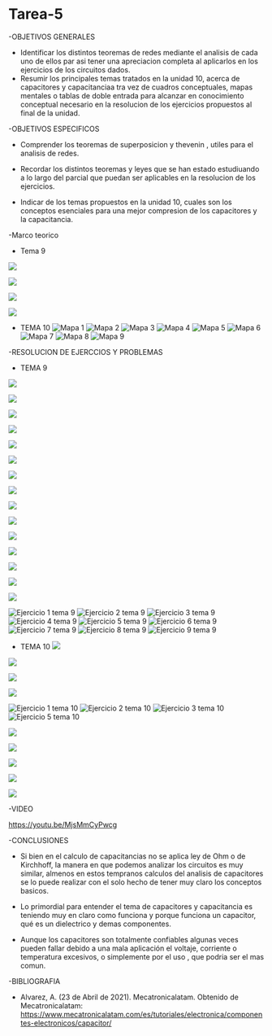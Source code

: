 # Tarea-5

-OBJETIVOS GENERALES

- Identificar  los distintos teoremas de redes mediante el analisis de cada uno de ellos par asi tener una apreciacion completa al aplicarlos en los ejercicios de los circuitos dados.
- Resumir los principales temas tratados en la unidad 10, acerca de capacitores y capacitanciaa tra vez de cuadros conceptuales, mapas mentales o tablas de doble entrada para alcanzar en conocimiento conceptual necesario en la resolucion de los ejercicios propuestos al final de la unidad.

-OBJETIVOS ESPECIFICOS

- Comprender los teoremas de superposicion y thevenin , utiles para el analisis de redes.
- Recordar los distintos teoremas y leyes que se han estado estudiuando a lo largo del parcial que puedan ser aplicables en la resolucion de los ejercicios.

- Indicar de los temas propuestos en la unidad 10, cuales son los conceptos esenciales para una mejor compresion de los capacitores y la capacitancia.

-Marco teorico

- Tema 9

![](https://user-images.githubusercontent.com/84998005/126477466-74c62511-55d0-4036-a832-bb4dadcd681d.png)

![](https://user-images.githubusercontent.com/84998005/126477460-b0fd8efe-3872-43e6-8f89-44baf2e7d287.png)

![](https://user-images.githubusercontent.com/84998013/126249731-d5461a4c-1518-4029-9329-90d8df4efcdc.png)

![](https://user-images.githubusercontent.com/84998013/126250098-72a04930-2937-498f-81f1-5c331575b033.png)


- TEMA 10
![Mapa 1](https://user-images.githubusercontent.com/84397282/126243306-e85f7843-1987-4d61-92d8-f09ad247c1de.jpg)
![Mapa 2](https://user-images.githubusercontent.com/84397282/126243308-57e270c0-dda1-4eff-9eda-79ab327c8dd6.jpg)
![Mapa 3](https://user-images.githubusercontent.com/84397282/126243309-18cea58c-5241-4245-b8ee-7e4f6b86227a.jpg)
![Mapa 4](https://user-images.githubusercontent.com/84397282/126243310-df8aaeb9-2feb-4f4c-8301-746136f43ad1.jpg)
![Mapa 5](https://user-images.githubusercontent.com/84397282/126243312-769b936a-196a-4498-bfba-b6d3413e5751.jpg)
![Mapa 6](https://user-images.githubusercontent.com/84397282/126243315-81752a70-5035-4ead-822d-8bfeb38c12e2.jpg)
![Mapa 7](https://user-images.githubusercontent.com/84397282/126243318-b8814025-38fe-44e1-8288-263e1304b962.jpg)
![Mapa 8](https://user-images.githubusercontent.com/84397282/126243319-d9f891da-a71d-4554-b253-706c9a34ce5f.jpeg)
![Mapa 9](https://user-images.githubusercontent.com/84397282/126243321-1c54e971-6fd8-42e3-8dc1-63cc4883c3fb.jpeg)

-RESOLUCION DE EJERCCIOS Y PROBLEMAS

- TEMA 9

![](https://user-images.githubusercontent.com/84998013/126402057-54c81ba1-114c-4313-b085-a62547decf0a.png)

![](https://user-images.githubusercontent.com/84998013/126402125-49008caf-d512-4f78-95a6-3a1548673fc3.png)

![](https://user-images.githubusercontent.com/84998013/126402180-4f1ae8c0-8333-4d9c-9c0e-cf1b752a1e25.png)

![](https://user-images.githubusercontent.com/84998013/126402332-83b83dbb-f41d-4fba-80c2-dbd8976bc3f3.png)

![](https://user-images.githubusercontent.com/84998013/126402388-f50035e7-dab5-4549-9c49-f3bf030a2fbd.png)

![](https://user-images.githubusercontent.com/84998013/126402475-f0ace66b-09ca-4e7c-8a56-b9f462122931.png)

![](https://user-images.githubusercontent.com/84998013/126402535-8ffe04b3-dd87-4bc5-961d-046738af2080.png)

![](https://user-images.githubusercontent.com/84998005/126477455-be9a962e-921a-4d92-aeb8-b29d8514f893.png)

![](https://user-images.githubusercontent.com/84998005/126477450-0039779f-ffb7-4710-bece-56a20f05c819.png)

![](https://user-images.githubusercontent.com/84998005/126477446-c8908181-ba52-4a1b-85a8-986904a9be88.png)

![](https://user-images.githubusercontent.com/84998005/126477441-3ebd501a-1450-45de-9c37-94ac3a313890.png)

![](https://user-images.githubusercontent.com/84998005/126477440-e816d132-f4ea-4dca-a27b-1e45162d85f6.png)

![](https://user-images.githubusercontent.com/84998005/126477435-74cc2327-60e2-42f6-ab0e-4e559cee7292.png)

![](https://user-images.githubusercontent.com/84998005/126477432-06069dc1-2e6d-4583-9751-22e96e87cfe2.png)

![](https://user-images.githubusercontent.com/84998005/126477430-68a4dfa2-d5d1-43bb-bb0d-5cc242e802a6.png)


![Ejercicio 1 tema 9](https://user-images.githubusercontent.com/84397282/126243446-5a21d1a7-785a-48ac-8844-f9e0adfbb831.jpg)
![Ejercicio 2 tema 9](https://user-images.githubusercontent.com/84397282/126243450-5b311297-c7cc-4a18-9dff-0ef89e14fb50.jpg)
![Ejercicio 3 tema 9](https://user-images.githubusercontent.com/84397282/126243452-9e46c061-445a-472c-bc30-a0621f18bd45.jpg)
![Ejercicio 4 tema 9](https://user-images.githubusercontent.com/84397282/126243453-18c569b5-4294-4d86-9a32-0fc5fc94fc46.jpg)
![Ejercicio 5 tema 9](https://user-images.githubusercontent.com/84397282/126243454-e0ddd50a-f287-4650-a000-34f5c2a0b1d7.jpg)
![Ejercicio 6 tema 9](https://user-images.githubusercontent.com/84397282/126243455-e7a4e72a-8f9a-4d2b-b934-7f880df14137.jpg)
![Ejercicio 7 tema 9](https://user-images.githubusercontent.com/84397282/126243456-4a5a1788-c65b-4cca-878f-b05a629ff431.jpg)
![Ejercicio 8 tema 9](https://user-images.githubusercontent.com/84397282/126243457-ec2d30b5-80e5-4126-9ecb-ff618302a24b.jpg)
![Ejercicio 9 tema 9](https://user-images.githubusercontent.com/84397282/126243458-7a50e92d-438f-4369-a510-d0495edfb000.jpg)

- TEMA 10
![](https://user-images.githubusercontent.com/84998005/126477423-0e8ec039-0984-4c39-8b94-f64f37c73ca1.png)

![](https://user-images.githubusercontent.com/84998005/126477419-a0c2eabe-34ce-4c7c-a969-6ed6ef3bf914.png)

![](https://user-images.githubusercontent.com/84998005/126477475-95aa5c4c-e641-499c-9599-27a9b33d2c41.png)

![](https://user-images.githubusercontent.com/84998005/126477471-f00f0133-f5cb-411e-b26e-fffb36e85ead.png)



![Ejercicio 1 tema 10](https://user-images.githubusercontent.com/84397282/126243584-7a5e33a4-08c3-4586-934a-dbb2e5da0b4c.jpg)
![Ejercicio 2 tema 10](https://user-images.githubusercontent.com/84397282/126243585-9e625307-55f4-4d65-832a-1b7bbd55f118.jpg)
![Ejercicio 3 tema 10](https://user-images.githubusercontent.com/84397282/126243587-2fe21b3b-b083-49a7-b94a-8cc222270bc3.jpg)
![Ejercicio 5 tema 10](https://user-images.githubusercontent.com/84397282/126243589-616c0075-5720-4297-9eec-cb584a85aaac.jpg)

![](https://user-images.githubusercontent.com/84998013/126403144-7ecb2176-a084-4fd7-b58d-bc621fad6e51.png)

![](https://user-images.githubusercontent.com/84998013/126403193-d3bcbcf8-045f-452f-9548-edf5ed4a76a2.png)

![](https://user-images.githubusercontent.com/84998013/126403241-0c9fb80e-fe3f-49db-a932-392a68cdfc2b.png)

![](https://user-images.githubusercontent.com/84998013/126403703-695d855a-eece-4848-a45f-58ea9e3e1d07.png)

![](https://user-images.githubusercontent.com/84998013/126403765-39a5dead-2c30-4746-870e-9461b984f055.png)

-VIDEO

https://youtu.be/MjsMmCyPwcg

-CONCLUSIONES

- Si bien en el calculo de capacitancias no se aplica ley de Ohm o de Kirchhoff, la manera en que podemos analizar los circuitos es muy similar, almenos en estos tempranos calculos del analisis de capacitores se lo puede realizar con el solo hecho de tener muy claro los conceptos basicos.

- Lo primordial para entender el tema de capacitores y capacitancia es teniendo muy en claro como funciona y porque funciona un capacitor, qué es un dielectrico y demas componentes.

- Aunque los capacitores son totalmente confiables algunas veces  pueden fallar debido a una mala aplicación el voltaje, corriente o temperatura excesivos, o simplemente por el uso , que podria ser el mas comun.

-BIBLIOGRAFIA

- Alvarez, A. (23 de Abril de 2021). Mecatronicalatam. Obtenido de Mecatronicalatam: https://www.mecatronicalatam.com/es/tutoriales/electronica/componentes-electronicos/capacitor/


